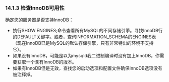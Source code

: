 ### 14.1.3 检查InnoDB可用性
确定您的服务器是否支持InnoDB：

- 执行SHOW ENGINES;命令查看所有MySQL的不同存储引擎。寻找InnoDB行的DEFAULT关键字。或者，查询INFORMATION_SCHEMA的ENGINES表（现在InnoDB已是MySQL的默认存储引擎，只有非常特出的环境不支持它）。
- 如果没有InnoDB，可能是以为mysqld我二进制编译时没有加上InnoDB，你需要获取一个含有InnoDB的版本。
- 如果有InnoDB但是无效，查找您的启动选项和配置文件确保InnoDB选项没有被注释掉。
